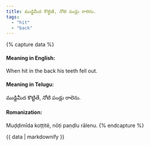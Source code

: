 ```yaml
---
title: ముడ్డిమీద కొట్టితే, నోటి పండ్లు రాలెను.
tags:
  - "hit"
  - "back"
---
```


{% capture data %}
#### Meaning in English:
When hit in the back his teeth fell out.

#### Meaning in Telugu:
ముడ్డిమీద కొట్టితే, నోటి పండ్లు రాలెను.

#### Romanization:
Muḍḍimīda koṭṭitē, nōṭi paṇḍlu rālenu.
{% endcapture %}

{{ data | markdownify }}

